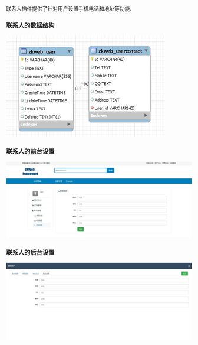 联系人插件提供了针对用户设置手机电话和地址等功能.<br/>

### 联系人的数据结构

![联系人的ER图](../images/plugins/common.usercontract.user_contact.jpg)

### 联系人的前台设置

![联系人的前台设置](../images/plugins/common.usercontract.user_contract_settings.jpg)

### 联系人的后台设置

![联系人的后台设置](../images/plugins/common.usercontract.user_contract_admin_settings.jpg)
